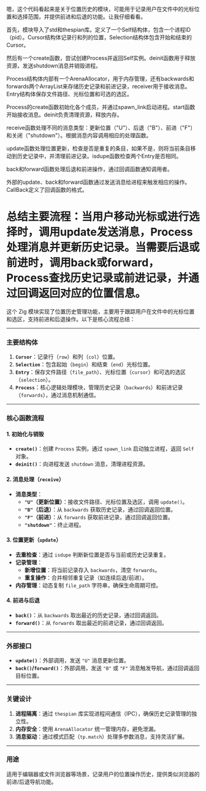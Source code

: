 嗯，这个代码看起来是关于位置历史的模块，可能用于记录用户在文件中的光标位置和选择范围，并提供前进和后退的功能。让我仔细看看。

首先，模块导入了std和thespian库。定义了一个Self结构体，包含一个进程ID（pid）。Cursor结构体记录行和列的位置，Selection结构体包含开始和结束的Cursor。

然后有一个create函数，尝试创建Process并返回Self实例。deinit函数用于释放资源，发送shutdown消息并销毁进程。

Process结构体内部有一个ArenaAllocator，用于内存管理，还有backwards和forwards两个ArrayList来存储历史记录和前进记录，receiver用于接收消息。Entry结构体保存文件路径、光标位置和可选的选区。

Process的create函数初始化各个成员，并通过spawn_link启动进程。start函数开始接收消息。deinit负责清理资源，释放内存。

receive函数处理不同的消息类型：更新位置（"U"）、后退（"B"）、前进（"F"）和关闭（"shutdown"）。根据消息内容调用相应的处理函数。

update函数处理位置更新，检查是否是重复的条目，如果不是，则将当前条目移动到历史记录中，并清理前进记录。isdupe函数检查两个Entry是否相同。

back和forward函数处理后退和前进操作，通过回调函数通知调用者。

外部的update、back和forward函数通过发送消息给进程来触发相应的操作。CallBack定义了回调函数的格式。

总结主要流程：当用户移动光标或进行选择时，调用update发送消息，Process处理消息并更新历史记录。当需要后退或前进时，调用back或forward，Process查找历史记录或前进记录，并通过回调返回对应的位置信息。
================================================
这个 Zig 模块实现了位置历史管理功能，主要用于跟踪用户在文件中的光标位置和选区，支持前进和后退操作。以下是核心流程总结：

---

### **主要结构体**
1. **`Cursor`**：记录行（`row`）和列（`col`）位置。
2. **`Selection`**：包含起始（`begin`）和结束（`end`）光标位置。
3. **`Entry`**：保存文件路径（`file_path`）、光标位置（`cursor`）和可选的选区（`selection`）。
4. **`Process`**：核心逻辑处理模块，管理历史记录（`backwards`）和前进记录（`forwards`），通过消息机制通信。

---

### **核心函数流程**
#### **1. 初始化与销毁**
- **`create()`**：创建 `Process` 实例，通过 `spawn_link` 启动独立进程，返回 `Self` 对象。
- **`deinit()`**：向进程发送 `shutdown` 消息，清理进程资源。

#### **2. 消息处理（`receive`）**
- **消息类型**：
  - **`"U"`（更新位置）**：接收文件路径、光标位置及选区，调用 `update()`。
  - **`"B"`（后退）**：从 `backwards` 获取历史记录，通过回调返回位置。
  - **`"F"`（前进）**：从 `forwards` 获取前进记录，通过回调返回位置。
  - **`"shutdown"`**：终止进程。

#### **3. 位置更新（`update`）**
- **去重检查**：通过 `isdupe` 判断新位置是否与当前或历史记录重复。
- **记录管理**：
  - **新增位置**：将当前记录存入 `backwards`，清空 `forwards`。
  - **重复操作**：合并相邻重复记录（如连续后退/前进）。
- **内存管理**：动态复制 `file_path` 字符串，确保生命周期可控。

#### **4. 前进与后退**
- **`back()`**：从 `backwards` 取出最近的历史记录，通过回调返回。
- **`forward()`**：从 `forwards` 取出最近的前进记录，通过回调返回。

---

### **外部接口**
- **`update()`**：外部调用，发送 `"U"` 消息更新位置。
- **`back()`/`forward()`**：外部调用，发送 `"B"` 或 `"F"` 消息触发导航，通过回调返回目标位置。

---

### **关键设计**
1. **进程隔离**：通过 `thespian` 库实现进程间通信（IPC），确保历史记录管理的独立性。
2. **内存安全**：使用 `ArenaAllocator` 统一管理内存，避免泄漏。
3. **消息驱动**：通过模式匹配（`tp.match`）处理多参数消息，支持灵活扩展。

---

### **用途**
适用于编辑器或文件浏览器等场景，记录用户的位置操作历史，提供类似浏览器的前进/后退导航功能。